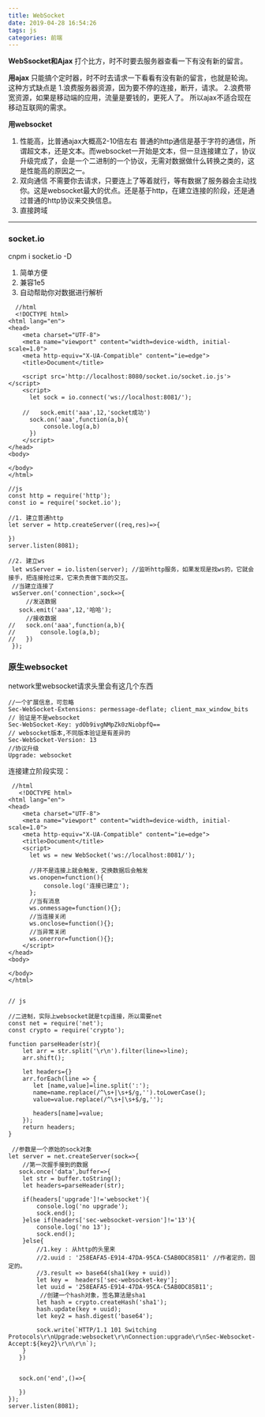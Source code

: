 ```yaml
---
title: WebSocket
date: 2019-04-28 16:54:26
tags: js
categories: 前端
---
```


**WebSsocket和Ajax**
打个比方，时不时要去服务器查看一下有没有新的留言。

**用ajax**
只能搞个定时器，时不时去请求一下看看有没有新的留言，也就是轮询。这种方式缺点是
1.浪费服务器资源，因为要不停的连接，断开，请求。
2.浪费带宽资源，如果是移动端的应用，流量是要钱的，更死人了。
所以ajax不适合现在移动互联网的需求。

**用websocket**
1. 性能高，比普通ajax大概高2-10倍左右 
   普通的http通信是基于字符的通信，所谓超文本，还是文本。而websocket一开始是文本，但一旦连接建立了，协议升级完成了，会是一个二进制的一个协议，无需对数据做什么转换之类的，这是性能高的原因之一。
2. 双向通信
   不需要你去请求，只要连上了等着就行，等有数据了服务器会主动找你。这是websocket最大的优点。还是基于http，在建立连接的阶段，还是通过普通的http协议来交换信息。
3. 直接跨域

---
### socket.io

cnpm i socket.io -D

1. 简单方便
2. 兼容1e5
3. 自动帮助你对数据进行解析

```
  //html
  <!DOCTYPE html>
<html lang="en">
<head>
    <meta charset="UTF-8">
    <meta name="viewport" content="width=device-width, initial-scale=1.0">
    <meta http-equiv="X-UA-Compatible" content="ie=edge">
    <title>Document</title>
    
    <script src='http://localhost:8080/socket.io/socket.io.js'></script>
    <script>
      let sock = io.connect('ws://localhost:8081/'); 

    //   sock.emit('aaa',12,'socket成功')
      sock.on('aaa',function(a,b){
          console.log(a,b)
      })
    </script>
</head>
<body>
    
</body>
</html>

//js
const http = require('http');
const io = require('socket.io');

//1. 建立普通http
let server = http.createServer((req,res)=>{
  
})
server.listen(8081);

//2. 建立ws
 let wsServer = io.listen(server); //监听http服务，如果发现是找ws的，它就会接手，把连接抢过来，它来负责做下面的交互。
 //当建立连接了
 wsServer.on('connection',sock=>{
     //发送数据
   sock.emit('aaa',12,'哈哈');
     //接收数据           
//   sock.on('aaa',function(a,b){
//       console.log(a,b);
//   })
 }); 
```

### 原生websocket
network里websocket请求头里会有这几个东西
```
//一个扩展信息，可忽略
Sec-WebSocket-Extensions: permessage-deflate; client_max_window_bits
// 验证是不是websocket
Sec-WebSocket-Key: ydOb9ivgNMpZk0zNiobpfQ==
// websocket版本,不同版本验证是有差异的
Sec-WebSocket-Version: 13
//协议升级
Upgrade: websocket  
```

连接建立阶段实现：
```
 //html
   <!DOCTYPE html>
<html lang="en">
<head>
    <meta charset="UTF-8">
    <meta name="viewport" content="width=device-width, initial-scale=1.0">
    <meta http-equiv="X-UA-Compatible" content="ie=edge">
    <title>Document</title>
    <script>
      let ws = new WebSocket('ws://localhost:8081/');
      
      //并不是连接上就会触发，交换数据后会触发
      ws.onopen=function(){
          console.log('连接已建立'); 
      };
      //当有消息
      ws.onmessage=function(){};
      //当连接关闭
      ws.onclose=function(){};
      //当异常关闭
      ws.onerror=function(){};
    </script>
</head>
<body>
    
</body>
</html>


// js
  
//二进制，实际上websocket就是tcp连接，所以需要net
const net = require('net');
const crypto = require('crypto');

function parseHeader(str){
    let arr = str.split('\r\n').filter(line=>line);
    arr.shift();

    let headers={}
    arr.forEach(line => {
       let [name,value]=line.split(':');
       name=name.replace(/^\s+|\s+$/g,'').toLowerCase();
       value=value.replace(/^\s+|\s+$/g,'');

       headers[name]=value;
    });
    return headers;
}

 //参数是一个原始的sock对象
let server = net.createServer(sock=>{
    //第一次握手接到的数据
   sock.once('data',buffer=>{
    let str = buffer.toString();
    let headers=parseHeader(str);

    if(headers['upgrade']!='websocket'){
        console.log('no upgrade');
        sock.end();
    }else if(headers['sec-websocket-version']!='13'){
        console.log('no 13');
        sock.end();
    }else{
        //1.key : 从http的头里来
        //2.uuid : '258EAFA5-E914-47DA-95CA-C5AB0DC85B11' //作者定的，固定的。 
        //3.result => base64(sha1(key + uuid))
        let key =  headers['sec-websocket-key'];
        let uuid = '258EAFA5-E914-47DA-95CA-C5AB0DC85B11';
         //创建一个hash对象，签名算法是sha1
        let hash = crypto.createHash('sha1');
        hash.update(key + uuid);
        let key2 = hash.digest('base64');

        sock.write(`HTTP/1.1 101 Switching Protocols\r\nUpgrade:websocket\r\nConnection:upgrade\r\nSec-Websocket-Accept:${key2}\r\n\r\n`);
    }
   })
 

   sock.on('end',()=>{
   
   })
});
server.listen(8081);
```